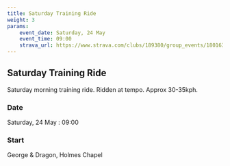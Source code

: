 ```yaml
---
title: Saturday Training Ride
weight: 3
params:
    event_date: Saturday, 24 May
    event_time: 09:00
    strava_url: https://www.strava.com/clubs/189380/group_events/1801637
---
```


## Saturday Training Ride 

Saturday morning training ride. Ridden at tempo. Approx 30-35kph.

### Date

Saturday, 24 May : 09:00

### Start

George &amp; Dragon, Holmes Chapel


